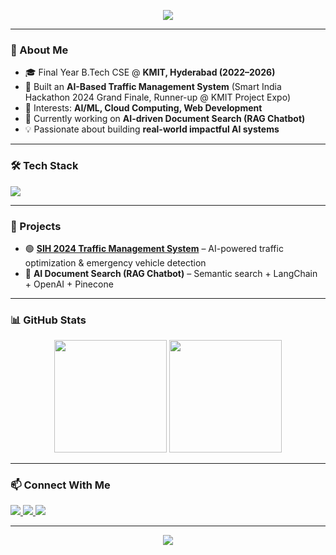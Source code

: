 <!-- Profile Banner -->
<p align="center">
  <img src="https://capsule-render.vercel.app/api?type=waving&color=0:4facfe,100:00f2fe&height=200&section=header&text=Hi%20👋,%20I'm%20Jitendra%20Dhaduvai&fontSize=40&fontColor=ffffff&animation=fadeIn&fontAlignY=35"/>
</p>

---

### 🌟 About Me  
- 🎓 Final Year B.Tech CSE @ **KMIT, Hyderabad (2022–2026)**  
- 🚦 Built an **AI-Based Traffic Management System** (Smart India Hackathon 2024 Grand Finale, Runner-up @ KMIT Project Expo)  
- 🤖 Interests: **AI/ML, Cloud Computing, Web Development**  
- 🌱 Currently working on **AI-driven Document Search (RAG Chatbot)**  
- 💡 Passionate about building **real-world impactful AI systems**  

---

### 🛠 Tech Stack
<p>
  <img src="https://skillicons.dev/icons?i=js,html,css,react,nodejs,express,mongodb,python,java,git,github,bootstrap,tailwind,aws,mysql,cpp" />
</p>

---

### 🚀 Projects  
- 🟢 **[SIH 2024 Traffic Management System](https://github.com/JituDhad14/SIH-2024-TMS-PROJECT)** – AI-powered traffic optimization & emergency vehicle detection  
- 🔵 **AI Document Search (RAG Chatbot)** – Semantic search + LangChain + OpenAI + Pinecone  

---

### 📊 GitHub Stats
<p align="center">
  <img src="https://github-readme-stats.vercel.app/api?username=JituDhad14&show_icons=true&theme=tokyonight" height="180em"/>
  <img src="https://github-readme-streak-stats.herokuapp.com/?user=JituDhad14&theme=tokyonight" height="180em"/>
</p>

---

### 📫 Connect With Me
<p align="left">
  <a href="https://www.linkedin.com/in/jitendra-dhaduvai-kmit/" target="_blank">
    <img src="https://img.shields.io/badge/LinkedIn-%230077B5.svg?&style=for-the-badge&logo=linkedin&logoColor=white" />
  </a>
  <a href="mailto:jitudhaduvai@gmail.com">
    <img src="https://img.shields.io/badge/Gmail-D14836?style=for-the-badge&logo=gmail&logoColor=white" />
  </a>
  <a href="https://github.com/JituDhad14">
    <img src="https://img.shields.io/badge/GitHub-100000?style=for-the-badge&logo=github&logoColor=white" />
  </a>
</p>

---

<p align="center">
  <img src="https://capsule-render.vercel.app/api?type=waving&color=0:4facfe,100:00f2fe&height=120&section=footer"/>
</p>
